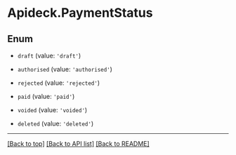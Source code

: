 # Apideck.PaymentStatus

## Enum


* `draft` (value: `'draft'`)

* `authorised` (value: `'authorised'`)

* `rejected` (value: `'rejected'`)

* `paid` (value: `'paid'`)

* `voided` (value: `'voided'`)

* `deleted` (value: `'deleted'`)


---

[[Back to top]](#) [[Back to API list]](../../../../README.md#documentation-for-api-endpoints) [[Back to README]](../../../../README.md)


